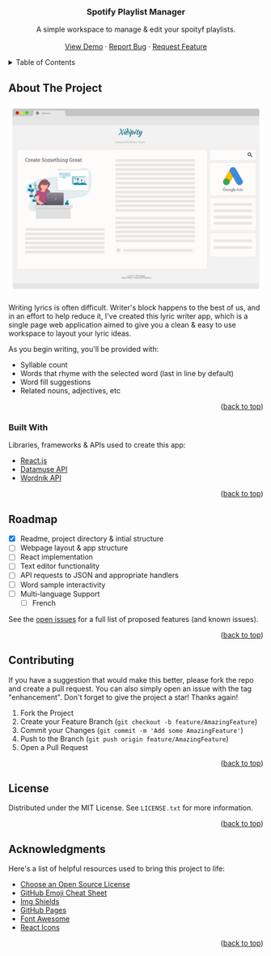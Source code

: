 <div id="top"></div>

<!-- Button Shields (only available when repo goes public) 
![GitHub repo size](https://img.shields.io/github/repo-size/ryan1431/spotify-playlist-manager?logo=GitHub&style=for-the-badge)
-->

<!-- PROJECT LOGO -->
<br />
<div align="center">
  <!-- <a href="https://github.com/othneildrew/Best-README-Template">
    <img src="images/logo.png" alt="Logo" width="80" height="80">
  </a> -->

  <h3 align="center">Spotify Playlist Manager</h3>

  <p align="center">
    A simple workspace to manage & edit your spoityf playlists.
    <br />
    <br />
    <a href="https://github.com/ryan1431/spotify-playlist-manager">View Demo</a>
    ·
    <a href="https://github.com/ryan1431/spotify-playlist-manager/issues">Report Bug</a>
    ·
    <a href="https://github.com/ryan1431/spotify-playlist-manager/issues">Request Feature</a>
  </p>
</div>



<!-- TABLE OF CONTENTS -->
<details>
  <summary>Table of Contents</summary>
  <ol>
    <li>
      <a href="#about-the-project">About The Project</a>
      <ul>
        <li><a href="#built-with">Built With</a></li>
      </ul>
    </li>
    <!-- <li>
      <a href="#getting-started">Getting Started</a>
      <ul>
        <li><a href="#prerequisites">Prerequisites</a></li>
        <li><a href="#installation">Installation</a></li>
      </ul>
    </li> 
    <li><a href="#usage">Usage</a></li> -->
    <li><a href="#roadmap">Roadmap</a></li>
    <li><a href="#contributing">Contributing</a></li>
    <li><a href="#license">License</a></li>
    <!-- <li><a href="#contact">Contact</a></li> -->
    <li><a href="#acknowledgments">Acknowledgments</a></li>
  </ol>
</details>



<!-- ABOUT THE PROJECT -->
## About The Project

[![Product Name Screen Shot][product-screenshot]](https://example.com)

Writing lyrics is often difficult. Writer's block happens to the best of us, and in an effort to help reduce it, I've created this lyric writer app, which is a single page web application aimed to give you a clean & easy to use workspace to layout your lyric ideas.

As you begin writing, you'll be provided with: 
* Syllable count
* Words that rhyme with the selected word (last in line by default)
* Word fill suggestions
* Related nouns, adjectives, etc


<p align="right">(<a href="#top">back to top</a>)</p>



### Built With

Libraries, frameworks & APIs used to create this app: 

* [React.js](https://reactjs.org/)
* [Datamuse API](https://www.datamuse.com/api/)
* [Wordnik API](https://developer.wordnik.com/)


<p align="right">(<a href="#top">back to top</a>)</p>



<!-- GETTING STARTED 
## Getting Started

This is an example of how you may give instructions on setting up your project locally.
To get a local copy up and running follow these simple example steps.

### Prerequisites

This is an example of how to list things you need to use the software and how to install them.
* npm
  ```sh
  npm install npm@latest -g
  ```

### Installation

_Below is an example of how you can instruct your audience on installing and setting up your app. This template doesn't rely on any external dependencies or services._

1. Get a free API Key at [https://example.com](https://example.com)
2. Clone the repo
   ```sh
   git clone https://github.com/your_username_/Project-Name.git
   ```
3. Install NPM packages
   ```sh
   npm install
   ```
4. Enter your API in `config.js`
   ```js
   const API_KEY = 'ENTER YOUR API';
   ```

<p align="right">(<a href="#top">back to top</a>)</p>

-->

<!-- USAGE EXAMPLES 
## Usage

Use this space to show useful examples of how a project can be used. Additional screenshots, code examples and demos work well in this space. You may also link to more resources.

_For more examples, please refer to the [Documentation](https://example.com)_

<p align="right">(<a href="#top">back to top</a>)</p>
-->


<!-- ROADMAP -->
## Roadmap

- [x] Readme, project directory & intial structure
- [ ] Webpage layout & app structure
- [ ] React implementation
- [ ] Text editor functionality
- [ ] API requests to JSON and appropriate handlers
- [ ] Word sample interactivity
- [ ] Multi-language Support
    - [ ] French

See the [open issues](https://github.com/othneildrew/Best-README-Template/issues) for a full list of proposed features (and known issues).

<p align="right">(<a href="#top">back to top</a>)</p>



<!-- CONTRIBUTING -->
## Contributing

If you have a suggestion that would make this better, please fork the repo and create a pull request. You can also simply open an issue with the tag "enhancement".
Don't forget to give the project a star! Thanks again!

1. Fork the Project
2. Create your Feature Branch (`git checkout -b feature/AmazingFeature`)
3. Commit your Changes (`git commit -m 'Add some AmazingFeature'`)
4. Push to the Branch (`git push origin feature/AmazingFeature`)
5. Open a Pull Request

<p align="right">(<a href="#top">back to top</a>)</p>



<!-- LICENSE -->
## License

Distributed under the MIT License. See `LICENSE.txt` for more information.

<p align="right">(<a href="#top">back to top</a>)</p>



<!-- CONTACT 
## Contact

Your Name - [@your_twitter](https://twitter.com/your_username) - email@example.com

Project Link: [https://github.com/your_username/repo_name](https://github.com/your_username/repo_name)

<p align="right">(<a href="#top">back to top</a>)</p>

-->

<!-- ACKNOWLEDGMENTS -->
## Acknowledgments

Here's a list of helpful resources used to bring this project to life:

* [Choose an Open Source License](https://choosealicense.com)
* [GitHub Emoji Cheat Sheet](https://www.webpagefx.com/tools/emoji-cheat-sheet)
* [Img Shields](https://shields.io)
* [GitHub Pages](https://pages.github.com)
* [Font Awesome](https://fontawesome.com)
* [React Icons](https://react-icons.github.io/react-icons/search)

<!-- * [Malven's Flexbox Cheatsheet](https://flexbox.malven.co/)
* [Malven's Grid Cheatsheet](https://grid.malven.co/) -->


<p align="right">(<a href="#top">back to top</a>)</p>



<!-- MARKDOWN LINKS & IMAGES -->
<!-- https://www.markdownguide.org/basic-syntax/#reference-style-links -->
[contributors-shield]: https://img.shields.io/github/contributors/ryan1431/spotify-playlist-manager.svg?style=for-the-badge
[contributors-url]: https://github.com/ryan1431/spotify-playlist-manager/graphs/contributors
[forks-shield]: https://img.shields.io/github/forks/ryan1431/spotify-playlist-manager.svg?style=for-the-badge
[forks-url]: https://github.com/ryan1431/spotify-playlist-manager/network/members
[stars-shield]: https://img.shields.io/github/stars/ryan1431/spotify-playlist-manager.svg?style=for-the-badge
[stars-url]: https://github.com/ryan1431/spotify-playlist-manager/stargazers
[issues-shield]: https://img.shields.io/github/issues/ryan1431/spotify-playlist-manager.svg?style=for-the-badge
[issues-url]: https://github.com/ryan1431/spotify-playlist-manager/issues
[license-shield]: https://img.shields.io/github/license/ryan1431/spotify-playlist-manager.svg?style=for-the-badge
[license-url]: https://github.com/ryan1431/spotify-playlist-manager/blob/master/LICENSE.txt
[linkedin-shield]: https://img.shields.io/badge/-LinkedIn-black.svg?style=for-the-badge&logo=linkedin&colorB=555
[linkedin-url]: https://linkedin.com/in/ryan1431
[product-screenshot]: https://github.com/othneildrew/Best-README-Template/blob/master/images/screenshot.png?raw=true
